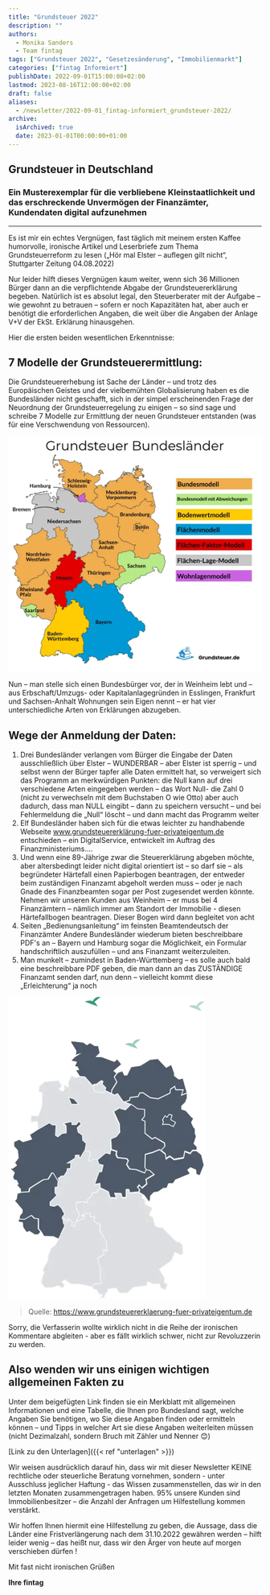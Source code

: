 ```yaml
---
title: "Grundsteuer 2022"
description: ""
authors:
  - Monika Sanders
  - Team fintag
tags: ["Grundsteuer 2022", "Gesetzesänderung", "Immobilienmarkt"]
categories: ["fintag Informiert"]
publishDate: 2022-09-01T15:00:00+02:00
lastmod: 2023-08-16T12:00:00+02:00
draft: false
aliases:
  - /newsletter/2022-09-01_fintag-informiert_grundsteuer-2022/
archive:
  isArchived: true
  date: 2023-01-01T00:00:00+01:00
---
```

## Grundsteuer in Deutschland

### Ein Musterexemplar für die verbliebene Kleinstaatlichkeit und das erschreckende Unvermögen der Finanzämter, Kundendaten digital aufzunehmen

----

Es ist mir ein echtes Vergnügen, fast täglich mit meinem ersten Kaffee humorvolle, ironische Artikel und Leserbriefe
zum Thema Grundsteuerreform zu lesen („Hör mal Elster – auflegen gilt nicht“, Stuttgarter Zeitung 04.08.2022)

Nur leider hilft dieses Vergnügen kaum weiter, wenn sich 36 Millionen Bürger dann an die verpflichtende Abgabe der
Grundsteuererklärung begeben. Natürlich ist es absolut legal, den Steuerberater mit der Aufgabe – wie gewohnt zu
betrauen – sofern er noch Kapazitäten hat, aber auch er benötigt die erforderlichen Angaben, die weit über die
Angaben der Anlage V+V der EkSt. Erklärung hinausgehen.

Hier die ersten beiden wesentlichen Erkenntnisse:

## 7 Modelle der Grundsteuerermittlung:

Die Grundsteuererhebung ist Sache der Länder – und trotz des Europäischen Geistes und der vielbemühten Globalisierung
haben es die Bundesländer nicht geschafft, sich in der simpel erscheinenden Frage der Neuordnung der
Grundsteuerregelung zu einigen – so sind sage und schreibe 7 Modelle zur Ermittlung der neuen Grundsteuer entstanden
(was für eine Verschwendung von Ressourcen).

![](img1_600.webp)

Nun – man stelle sich einen Bundesbürger vor, der in Weinheim lebt und – aus Erbschaft/Umzugs- oder
Kapitalanlagegründen in Esslingen, Frankfurt und Sachsen-Anhalt Wohnungen sein Eigen nennt – er hat vier
unterschiedliche Arten von Erklärungen abzugeben.

## Wege der Anmeldung der Daten:

1. Drei Bundesländer verlangen vom Bürger die Eingabe der Daten ausschließlich über Elster – WUNDERBAR – aber Elster
   ist sperrig – und selbst wenn der Bürger tapfer alle Daten ermittelt hat, so verweigert sich das Programm an
   merkwürdigen Punkten: die Null kann auf drei verschiedene Arten eingegeben werden – das Wort Null- die Zahl 0
   (nicht zu verwechseln mit dem Buchstaben O wie Otto) aber auch dadurch, dass man NULL eingibt – dann zu speichern
   versucht – und bei Fehlermeldung die „Null“ löscht – und dann macht das Programm weiter
2. Elf Bundesländer haben sich für die etwas leichter zu handhabende Webseite
   www.grundsteuererklärung-fuer-privateigentum.de entschieden – ein DigitalService, entwickelt im Auftrag des
   Finanzministeriums….
3. Und wenn eine 89-Jährige zwar die Steuererklärung abgeben möchte, aber altersbedingt leider nicht
   digital orientiert ist – so darf sie – als begründeter Härtefall einen Papierbogen beantragen, der
   entweder beim zuständigen Finanzamt abgeholt werden muss – oder je nach Gnade des Finanzbeamten sogar per
   Post zugesendet werden könnte. Nehmen wir unseren Kunden aus Weinheim – er muss bei 4 Finanzämtern – nämlich
   immer am Standort der Immobilie - diesen Härtefallbogen beantragen. Dieser Bogen wird dann begleitet von acht
4. Seiten „Bedienungsanleitung“ im feinsten Beamtendeutsch der Finanzämter
   Andere Bundesländer wiederum bieten beschreibbare PDF's an – Bayern und Hamburg sogar die Möglichkeit, ein
   Formular handschriftlich auszufüllen – und ans Finanzamt weiterzuleiten.
5. Man munkelt – zumindest in Baden-Württemberg – es solle auch bald eine beschreibbare PDF geben, die man dann
   an das ZUSTÄNDIGE Finanzamt senden darf, nun denn – vielleicht kommt diese „Erleichterung“ ja noch

![](img2_600.webp)

> Quelle: https://www.grundsteuererklaerung-fuer-privateigentum.de

Sorry, die Verfasserin wollte wirklich nicht in die Reihe der ironischen Kommentare abgleiten - aber es fällt wirklich
schwer, nicht zur Revoluzzerin zu werden.

## Also wenden wir uns einigen wichtigen allgemeinen Fakten zu

Unter dem beigefügten Link finden sie ein Merkblatt mit allgemeinen Informationen und eine Tabelle, die Ihnen pro
Bundesland sagt, welche Angaben Sie benötigen, wo Sie diese Angaben finden oder ermitteln können – und Tipps in
welcher Art sie diese Angaben weiterleiten müssen (nicht Dezimalzahl, sondern Bruch mit Zähler und Nenner 😊)

[Link zu den Unterlagen]({{< ref "unterlagen" >}})

Wir weisen ausdrücklich darauf hin, dass wir mit dieser Newsletter KEINE rechtliche oder steuerliche Beratung
vornehmen, sondern - unter Ausschluss jeglicher Haftung - das Wissen zusammenstellen, das wir in den letzten
Monaten zusammengetragen haben. 95% unsere Kunden sind Immobilienbesitzer – die Anzahl der Anfragen um Hilfestellung
kommen verstärkt.

Wir hoffen Ihnen hiermit eine Hilfestellung zu geben, die Aussage, dass die Länder eine Fristverlängerung nach dem
31.10.2022 gewähren werden – hilft leider wenig – das heißt nur, dass wir den Ärger von heute auf morgen verschieben
dürfen !

Mit fast nicht ironischen Grüßen

**Ihre fintag**
